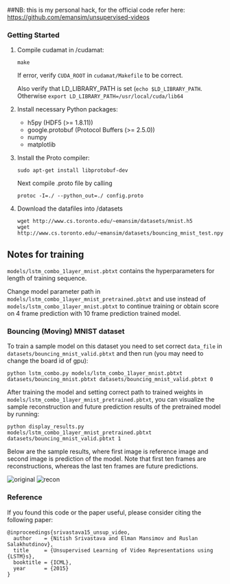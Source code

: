 ##NB: this is my personal hack, for the official code refer here: https://github.com/emansim/unsupervised-videos


### Getting Started


1. Compile cudamat in /cudamat:
	
	```
	make
	```
	
	If error, verify `CUDA_ROOT` in `cudamat/Makefile` to be correct.
	
	Also verify that LD_LIBRARY_PATH is set (`echo $LD_LIBRARY_PATH`. Otherwise `export LD_LIBRARY_PATH=/usr/local/cuda/lib64`

2. Install necessary Python packages:

	* h5py (HDF5 (>= 1.8.11))
	* google.protobuf (Protocol Buffers (>= 2.5.0))
	* numpy
	* matplotlib

3. Install the Proto compiler:
	
	```
	sudo apt-get install libprotobuf-dev
	```
	
	Next compile .proto file by calling
	
	```
	protoc -I=./ --python_out=./ config.proto
	```

4. Download the datafiles into /datasets

	```
	wget http://www.cs.toronto.edu/~emansim/datasets/mnist.h5
	wget http://www.cs.toronto.edu/~emansim/datasets/bouncing_mnist_test.npy
	```
	
## Notes for training

`models/lstm_combo_1layer_mnist.pbtxt` contains the hyperparameters for length of training sequence.

Change model parameter path in  `models/lstm_combo_1layer_mnist_pretrained.pbtxt` and use instead of `models/lstm_combo_1layer_mnist.pbtxt` to continue training or obtain score on 4 frame prediction with 10 frame prediction trained model.

### Bouncing (Moving) MNIST dataset

To train a sample model on this dataset you need to set correct `data_file` in `datasets/bouncing_mnist_valid.pbtxt` and then run (you may need to change the board id of gpu): 

```
python lstm_combo.py models/lstm_combo_1layer_mnist.pbtxt datasets/bouncing_mnist.pbtxt datasets/bouncing_mnist_valid.pbtxt 0
```

After training the model and setting correct path to trained weights in `models/lstm_combo_1layer_mnist_pretrained.pbtxt`, you can visualize the sample reconstruction and future prediction results of the pretrained model by running:

```
python display_results.py models/lstm_combo_1layer_mnist_pretrained.pbtxt datasets/bouncing_mnist_valid.pbtxt 1
```

Below are the sample results, where first image is reference image and second image is prediction of the model. Note that first ten frames are reconstructions, whereas the last ten frames are future predictions.

![original](imgs/mnist_1layer_example_original.png)
![recon](imgs/mnist_1layer_example_recon.png)


### Reference

If you found this code or the paper useful, please consider citing the following paper:

```
@inproceedings{srivastava15_unsup_video,
  author    = {Nitish Srivastava and Elman Mansimov and Ruslan Salakhutdinov},
  title     = {Unsupervised Learning of Video Representations using {LSTM}s},
  booktitle = {ICML},
  year      = {2015}
}
```